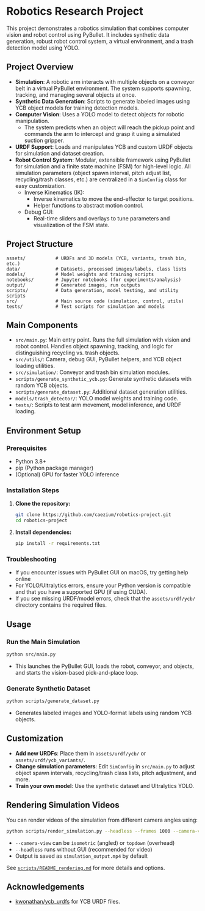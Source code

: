 # Robotics Research Project

This project demonstrates a robotics simulation that combines computer vision and robot control using PyBullet. It includes synthetic data generation, robust robot control system, a virtual environment, and a trash detection model using YOLO.

## Project Overview

- **Simulation**: A robotic arm interacts with multiple objects on a conveyor belt in a virtual PyBullet environment. The system supports spawning, tracking, and managing several objects at once.
- **Synthetic Data Generation**: Scripts to generate labeled images using YCB object models for training detection models.
- **Computer Vision**: Uses a YOLO model to detect objects for robotic manipulation.
  - The system predicts when an object will reach the pickup point and commands the arm to intercept and grasp it using a simulated suction gripper.
- **URDF Support**: Loads and manipulates YCB and custom URDF objects for simulation and dataset creation.
- **Robot Control System**: Modular, extensible framework using PyBullet for simulation and a finite state machine (FSM) for high-level logic. All simulation parameters (object spawn interval, pitch adjust list, recycling/trash classes, etc.) are centralized in a `SimConfig` class for easy customization.
  - Inverse Kinematics (IK):
    - Inverse kinematics to move the end-effector to target positions.
    - Helper functions to abstract motion control.
  - Debug GUI:
    - Real-time sliders and overlays to tune parameters and visualization of the FSM state.

## Project Structure

```
assets/           # URDFs and 3D models (YCB, variants, trash bin, etc.)
data/             # Datasets, processed images/labels, class lists
models/           # Model weights and training scripts
notebooks/        # Jupyter notebooks (for experiments/analysis)
output/           # Generated images, run outputs
scripts/          # Data generation, model testing, and utility scripts
src/              # Main source code (simulation, control, utils)
tests/            # Test scripts for simulation and models
```

## Main Components

- `src/main.py`: Main entry point. Runs the full simulation with vision and robot control. Handles object spawning, tracking, and logic for distinguishing recycling vs. trash objects.
- `src/utils/`: Camera, debug GUI, PyBullet helpers, and YCB object loading utilities.
- `src/simulation/`: Conveyor and trash bin simulation modules.
- `scripts/generate_synthetic_ycb.py`: Generate synthetic datasets with random YCB objects.
- `scripts/generate_dataset.py`: Additional dataset generation utilities.
- `models/trash_detector/`: YOLO model weights and training code.
- `tests/`: Scripts to test arm movement, model inference, and URDF loading.

## Environment Setup

### Prerequisites

- Python 3.8+
- pip (Python package manager)
- (Optional) GPU for faster YOLO inference

### Installation Steps

1. **Clone the repository:**

   ```bash
   git clone https://github.com/caezium/robotics-project.git
   cd robotics-project
   ```

2. **Install dependencies:**

   ```bash
   pip install -r requirements.txt
   ```

### Troubleshooting

- If you encounter issues with PyBullet GUI on macOS, try getting help online
- For YOLO/Ultralytics errors, ensure your Python version is compatible and that you have a supported GPU (if using CUDA).
- If you see missing URDF/model errors, check that the `assets/urdf/ycb/` directory contains the required files.

## Usage

### Run the Main Simulation

```bash
python src/main.py
```

- This launches the PyBullet GUI, loads the robot, conveyor, and objects, and starts the vision-based pick-and-place loop.

### Generate Synthetic Dataset

```bash
python scripts/generate_dataset.py
```

- Generates labeled images and YOLO-format labels using random YCB objects.

## Customization

- **Add new URDFs**: Place them in `assets/urdf/ycb/` or `assets/urdf/ycb_variants/`.
- **Change simulation parameters**: Edit `SimConfig` in `src/main.py` to adjust object spawn intervals, recycling/trash class lists, pitch adjustment, and more.
- **Train your own model**: Use the synthetic dataset and Ultralytics YOLO.

## Rendering Simulation Videos

You can render videos of the simulation from different camera angles using:

```sh
python scripts/render_simulation.py --headless --frames 1000 --camera-view isometric
```

- `--camera-view` can be `isometric` (angled) or `topdown` (overhead)
- `--headless` runs without GUI (recommended for video)
- Output is saved as `simulation_output.mp4` by default

See [`scripts/README_rendering.md`](scripts/README_rendering.md) for more details and options.

## Acknowledgements

- [kwonathan/ycb_urdfs](https://github.com/kwonathan/ycb_urdfs) for YCB URDF files.
